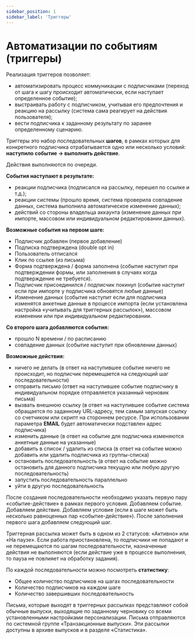 ```yaml
---
sidebar_position: 1
sidebar_label: 'Триггеры'
---
```


# Автоматизации по событиям (триггеры)

Реализация триггеров позволяет:

- автоматизировать процесс коммуникации с подписчиками (переход от шага к шагу происходит автоматически, если наступает определенное событие);
- выстраивать работу с подписчиком, учитывая его предпочтения и реакцию на рассылку (система сама реагирует на действия пользователя);
- вести подписчика к заданному результату по заранее определенному сценарию.

Триггеры это набор последовательных **шагов**, в рамках которых для конкретного подписчика отрабатывается одно или несколько условий: **наступило событие → выполнить действие**.

Действия выполняются по очереди.

**События наступают в результате:**

- реакции подписчика (подписался на рассылку, перешел по ссылке и т.д.);
- реакции системы (прошло время, система проверила совпадение данных, система выполнила автоматическое изменение данных);
- действий со стороны владельца аккаунта (изменение данных при импорте, массовом или индивидуальном редактировании данных).

**Возможные события на первом шаге:**

- Подписчик добавлен (первое добавление)
- Подписка подтверждена (double opt in)
- Пользователь отписался
- Клик по ссылке (из письма)
- Форма подтверждена / форма заполнена (событие наступит при подтверждении формы, или заполнения в случаях когда подтверждение не требуется).
- Подписчик присоединился / подписчик покинул (событие наступит если при импорте у подписчика обновятся любые данные)
- Изменение данных (событие наступит если для подписчика изменятся анкетные данные в процессе импорта (если установлена настройка «учитывать для триггерных рассылок»), массовом изменении или при индивидуальном редактировании.

**Со второго шага добавляются события:**

- прошло N времени / по расписанию
- совпадение данных (событие наступит при обновлении данных)

**Возможные действия:**

- ничего не делать (в ответ на наступившее событие ничего не происходит, но подписчик перемещается на следующий шаг последовательности)
- отправить письмо (ответ на наступившее событие подписчику в индивидуальном порядке отправляется указанный черновик письма)
- вызвать внешнюю ссылку (в ответ на наступившее событие система обращается по заданному URL-адресу, тем самым запуская ссылку со счетчиком или скрипт на стороннем ресурсе. При использовании параметра **EMAIL** будет автоматически подставлен адрес подписчика)
- изменить данные (в ответ на событие для подписчика изменяются анкетные данные на указанные)
- добавить в список / удалить из списка (в ответ на событие можно добавить или удалить подписчика из группы-списка)
- остановить последовательность (в ответ на событие можно остановить для данного подписчика текущую или любую другую последовательность)
- запустить последовательность параллельно
- уйти в другую последовательность

После создания последовательности необходимо указать первую пару «событие-действие» в рамках первого условия. Добавляем событие. Добавляем действие. Добавляем условие (если в шаге может быть несколько равноценных пар «событие-действие»). После заполнения первого шага добавляем следующий шаг.

Триггерная рассылка может быть в одном из 2 статусов: «Активно» или «На паузе». Если работа приостановлена, то подписчики не попадают и не перемещаются по шагам последовательности, назначенные действия не выполняются (если действие уже в процессе выполнения, то пауза не повлияет на обработку задания).

По каждой последовательности можно посмотреть **статистику**:

- Общее количество подписчиков на шагах последовательности
- Количество подписчиков на каждом шаге
- Количество завершивших последовательность

Письма, которые выходят в триггерных рассылках представляют собой обычные выпуски, выходящие по заданному черновику со всеми установленными настройками персонализации. Письма отправляются по системной группе «Транзакционные выпуски». Эти рассылки доступны в архиве выпусков и в разделе «Статистика».
